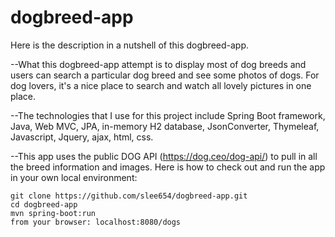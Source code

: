 # dogbreed-app
Here is the description in a nutshell of this dogbreed-app.

--What this dogbreed-app attempt is to display most of dog breeds and users can search a particular dog breed and see some photos of dogs. For dog lovers, it's a nice place to search and watch all lovely pictures in one place.

--The technologies that I use for this project include Spring Boot framework, Java, Web MVC, JPA, in-memory H2 database, JsonConverter, Thymeleaf, Javascript, Jquery, ajax, html, css.

--This app uses the public DOG API (https://dog.ceo/dog-api/) to pull in all the breed information and images.
	Here is how to check out and run the app in your own local environment:

	git clone https://github.com/slee654/dogbreed-app.git
	cd dogbreed-app
	mvn spring-boot:run
	from your browser: localhost:8080/dogs

